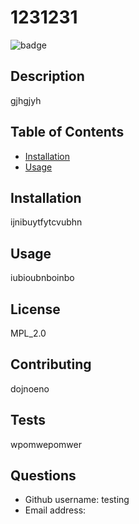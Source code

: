 
# 1231231
![badge](https://img.shields.io/badge/LICENSE-MPL_2.0-blue)

## Description
gjhgjyh

## Table of Contents
- [Installation](#installation)
- [Usage](#usage)

## Installation
ijnibuytfytcvubhn

## Usage
iubioubnboinbo

## License
MPL_2.0

## Contributing
dojnoeno

## Tests
wpomwepomwer

## Questions
- Github username: testing
- Email address: 
      